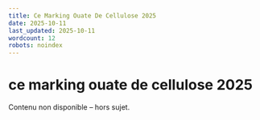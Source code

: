 ```yaml
---
title: Ce Marking Ouate De Cellulose 2025
date: 2025-10-11
last_updated: 2025-10-11
wordcount: 12
robots: noindex
---
```


# ce marking ouate de cellulose 2025

Contenu non disponible – hors sujet.